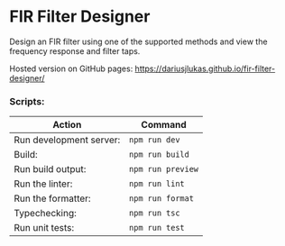 # FIR Filter Designer

Design an FIR filter using one of the supported methods and view the frequency response and filter taps.

Hosted version on GitHub pages: https://dariusjlukas.github.io/fir-filter-designer/

### Scripts:

| Action                  | Command           |
| ----------------------- | ----------------- |
| Run development server: | `npm run dev`     |
| Build:                  | `npm run build`   |
| Run build output:       | `npm run preview` |
| Run the linter:         | `npm run lint`    |
| Run the formatter:      | `npm run format`  |
| Typechecking:           | `npm run tsc`     |
| Run unit tests:         | `npm run test`    |
